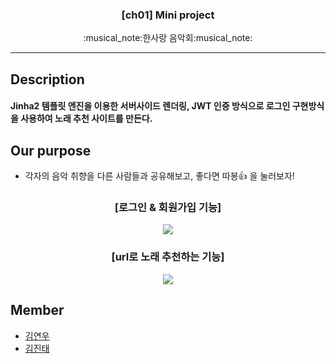 <h3 align="center">[ch01] Mini project</h3>
<p align="center">
  :musical_note:한사랑 음악회:musical_note:
</p>

* * *
## Description
#### Jinha2 템플릿 엔진을 이용한 서버사이드 렌더링, JWT 인증 방식으로 로그인 구현방식을 사용하여 노래 추천 사이트를 만든다.


## Our purpose
* 각자의 음악 취향을 다른 사람들과 공유해보고, 좋다면 따봉:+1: 을 눌러보자! 

<h3 align="center">[로그인 & 회원가입 기능] </h3>

<p align="center"><img src="https://user-images.githubusercontent.com/50096655/121306020-51f10180-c939-11eb-9637-4ddcad5e5032.gif"></img></p>






<h3 align="center"> [url로 노래 추천하는 기능]</h3>
<p align="center"><img src="https://user-images.githubusercontent.com/50096655/121307007-77cad600-c93a-11eb-99e3-b27cc6ab60d3.gif"></img></p>





## Member
* [김연우](https://github.com/Yeonwoo-Kim)
* [김진태](https://github.com/swcide)

